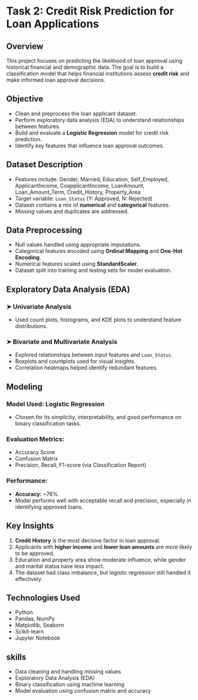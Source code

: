 #  Task 2: Credit Risk Prediction for Loan Applications

## Overview
This project focuses on predicting the likelihood of loan approval using historical financial and demographic data. The goal is to build a classification model that helps financial institutions assess **credit risk** and make informed loan approval decisions.

## Objective
- Clean and preprocess the loan applicant dataset.
- Perform exploratory data analysis (EDA) to understand relationships between features.
- Build and evaluate a **Logistic Regression** model for credit risk prediction.
- Identify key features that influence loan approval outcomes.

##  Dataset Description
- Features include: Gender, Married, Education, Self_Employed, ApplicantIncome, CoapplicantIncome, LoanAmount, Loan_Amount_Term, Credit_History, Property_Area
- Target variable: `Loan_Status` (Y: Approved, N: Rejected)
- Dataset contains a mix of **numerical** and **categorical** features.
- Missing values and duplicates are addressed.

##  Data Preprocessing
- Null values handled using appropriate imputations.
- Categorical features encoded using **Ordinal Mapping** and **One-Hot Encoding**.
- Numerical features scaled using **StandardScaler**.
- Dataset split into training and testing sets for model evaluation.

##  Exploratory Data Analysis (EDA)

### ➤ Univariate Analysis
- Used count plots, histograms, and KDE plots to understand feature distributions.

### ➤ Bivariate and Multivariate Analysis
- Explored relationships between input features and `Loan_Status`.
- Boxplots and countplots used for visual insights.
- Correlation heatmaps helped identify redundant features.

##  Modeling

### Model Used: **Logistic Regression**
- Chosen for its simplicity, interpretability, and good performance on binary classification tasks.

### Evaluation Metrics:
- Accuracy Score
- Confusion Matrix
- Precision, Recall, F1-score (via Classification Report)

###  Performance:
- **Accuracy:** ~76%
- Model performs well with acceptable recall and precision, especially in identifying approved loans.

##  Key Insights
1. **Credit History** is the most decisive factor in loan approval.
2. Applicants with **higher income** and **lower loan amounts** are more likely to be approved.
3. Education and property area show moderate influence, while gender and marital status have less impact.
4. The dataset had class imbalance, but logistic regression still handled it effectively.

##  Technologies Used
- Python
- Pandas, NumPy
- Matplotlib, Seaborn
- Scikit-learn
- Jupyter Notebook

## skills
- Data cleaning and handling missing values
- Exploratory Data Analysis (EDA)
- Binary classification using machine learning
- Model evaluation using confusion matrix and accuracy
